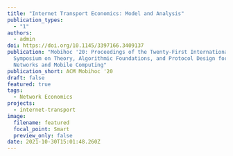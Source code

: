 ```yaml
---
title: "Internet Transport Economics: Model and Analysis"
publication_types:
  - "1"
authors:
  - admin
doi: https://doi.org/10.1145/3397166.3409137
publication: "Mobihoc '20: Proceedings of the Twenty-First International
  Symposium on Theory, Algorithmic Foundations, and Protocol Design for Mobile
  Networks and Mobile Computing"
publication_short: ACM Mobihoc '20
draft: false
featured: true
tags:
  - Network Economics
projects:
  - internet-transport
image:
  filename: featured
  focal_point: Smart
  preview_only: false
date: 2021-10-30T15:01:48.260Z
---
```

